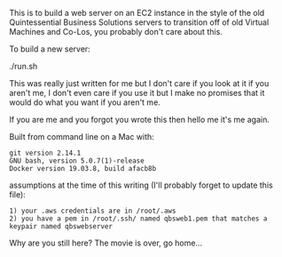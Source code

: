 This is to build a web server on an EC2 instance in the style of the old Quintessential Business Solutions
servers to transition off of old Virtual Machines and Co-Los, you probably don't care about this.


To build a new server:

./run.sh


This was really just written for me but I don't care if you look at it if you aren't me,
I don't even care if you use it but I make no promises that it would do what you want if
you aren't me.

If you are me and you forgot you wrote this then hello me it's me again.


Built from command line on a Mac with:

    git version 2.14.1
    GNU bash, version 5.0.7(1)-release
    Docker version 19.03.8, build afacb8b

assumptions at the time of this writing (I'll probably forget to update this file):

	1) your .aws credentials are in /root/.aws
	2) you have a pem in /root/.ssh/ named qbsweb1.pem that matches a keypair named qbswebserver







Why are you still here? The movie is over, go home...


